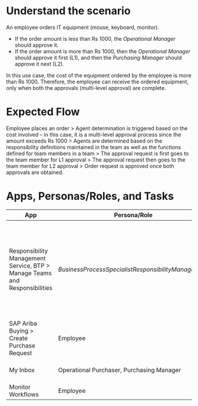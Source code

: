 # Understand the scenario
An employee orders IT equipment (mouse, keyboard, monitor). 
- If the order amount is less than Rs 1000, the _Operational Manager_ should approve it.
- If the order amount is more than Rs 1000, then the _Operational Manager_ should approve it first (L1), and then the _Purchasing Manager_ should approve it next (L2).

In this use case, the cost of the equipment ordered by the employee is more than Rs 1000. Therefore, the employee can receive the ordered equipment, only when both the approvals (multi-level approval) are complete.  

# Expected Flow
Employee places an order > Agent determination is triggered based on the cost involved – in this case, it is a multi-level approval process since the amount exceeds Rs 1000 > Agents are determined based on the responsibility definitions maintained in the team as well as the functions defined for team members in a team > The approval request is first goes to the team member for L1 approval > The approval request then goes to the team member for L2 approval > Order request is approved once both approvals are obtained.

# Apps, Personas/Roles, and Tasks

| App                | Persona/Role     | Tasks                                                             |
|-----------------   |--------------    |-----------------------------------------------------------        |
|Responsibility Management Service, BTP > Manage Teams and Responsibilities|_BusinessProcessSpecialistResponsibilityManagement_|1.	Create a team, _TEST_APPROVER_, for Team Category, _Procurement_, Team Type, _Operational Purchasing_. 2.	Add two team members: _Dakshayani R _and _JohnProcurementApprover_. 3.	Assign functions to team members: - Dakshayani R: _Purchasing Manager_ - JohnProcurementApprover: _Operational Purchaser_|
|SAP Ariba Buying > Create Purchase Request|Employee|1. Order an equipment above Rs 1000 2.	Check the status of your request.|
|My Inbox|Operational Purchaser, Purchasing Manager|1. Approve the request (L1). 2. Approve the request (L2).|
|Monitor Workflows|Employee|View logs for your approval tasks.|
